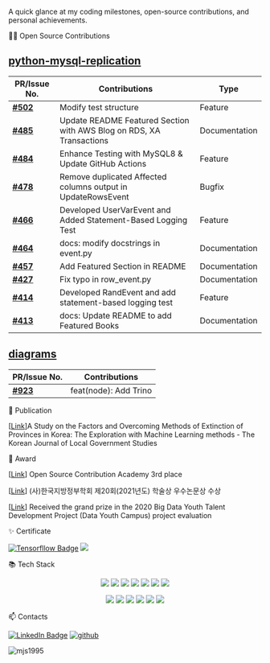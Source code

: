 A quick glance at my coding milestones, open-source contributions, and personal achievements.

👨‍💻  Open Source Contributions 
## [python-mysql-replication](https://github.com/noplay/python-mysql-replication)
| **PR/Issue No.**                | **Contributions**              | **Type** |
|---------------------|-------------------|----------|
| **[#502](https://github.com/julien-duponchelle/python-mysql-replication/pull/502)** | Modify test structure   | Feature
| **[#485](https://github.com/julien-duponchelle/python-mysql-replication/pull/485)** | Update README Featured Section with AWS Blog on RDS, XA Transactions   | Documentation
| **[#484](https://github.com/julien-duponchelle/python-mysql-replication/pull/484)** | Enhance Testing with MySQL8 & Update GitHub Actions   | Feature
| **[#478](https://github.com/julien-duponchelle/python-mysql-replication/pull/478)** | Remove duplicated Affected columns output in UpdateRowsEvent   | Bugfix
| **[#466](https://github.com/julien-duponchelle/python-mysql-replication/pull/466)** | Developed UserVarEvent and Added Statement-Based Logging Test   | Feature
| **[#464](https://github.com/julien-duponchelle/python-mysql-replication/pull/464)** | docs: modify docstrings in event.py | Documentation
| **[#457](https://github.com/julien-duponchelle/python-mysql-replication/pull/457)** | Add Featured Section in README | Documentation
| **[#427](https://github.com/julien-duponchelle/python-mysql-replication/pull/427)** | Fix typo in row_event.py  | Documentation
| **[#414](https://github.com/julien-duponchelle/python-mysql-replication/pull/414)** | Developed RandEvent and add statement-based logging test  | Feature
| **[#413](https://github.com/julien-duponchelle/python-mysql-replication/pull/413)** | docs: Update README to add Featured Books | Documentation

## [diagrams](https://github.com/mingrammer/diagrams)
| **PR/Issue No.**                | **Contributions**              | 
|---------------------|-------------------|
| **[#923](https://github.com/mingrammer/diagrams/pull/923)** | feat(node): Add Trino   |

📄 Publication

[[Link](https://www.dbpia.co.kr/journal/articleDetail?nodeId=NODE10532320&language=ko_KR)]A Study on the Factors and Overcoming Methods of Extinction of Provinces in Korea: The Exploration with Machine Learning methods - The Korean Journal of Local Government Studies

🌱 Award

[[Link](https://www.oss.kr/notice/show/53ba6af3-867d-45ad-a31c-ba576c4f1855)] Open Source Contribution Academy 3rd place

[[Link](https://github.com/mjs1995/yeonsei_project/blob/master/%ED%95%99%EC%88%A0%EC%83%81.md)] (사)한국지방정부학회 제20회(2021년도) 학술상 우수논문상 수상 

[[Link](https://github.com/mjs1995/yeonsei_project/blob/master/%EC%88%98%EC%83%81.md)] Received the grand prize in the 2020 Big Data Youth Talent Development Project (Data Youth Campus) project evaluation

✨ Certificate

[![Tensorfllow Badge](http://img.shields.io/badge/-Tensorflow_Developer_Certificate-FF6F00?style=flat&logo=TensorFlow&logoColor=white&link=https://www.credential.net/2b437ba4-7039-4ac3-8e41-407ed0c3829f#gs.p7othz)](https://www.credential.net/2b437ba4-7039-4ac3-8e41-407ed0c3829f#gs.p7othz)
[<img src="https://img.shields.io/badge/CKA: Certified Kubernetes Administrator-326ce5?style=flat-square&logo=kubernetes&logoColor=white"/></a>](https://www.credly.com/badges/b7ea1799-30b9-4dc0-b32f-19701266d993/linked_in_profile)

📚 Tech Stack

<p align="center"><img src="https://img.shields.io/badge/Python-3766AB?style=flat-square&logo=Python&logoColor=white"/></a>
<img src="https://img.shields.io/badge/Mysql-4479A1?style=flat-square&logo=MySql&logoColor=white"/></a>
<img src="https://img.shields.io/badge/Apache Spark-E25A1C?style=flat-square&logo=Apache Spark&logoColor=white"/></a>
<img src="https://img.shields.io/badge/Apache Hadoop-66CCFF?style=flat-square&logo=ApacheHadoop&logoColor=white"/></a>
<img src="https://img.shields.io/badge/Apache Airflow-017CEE?style=flat-square&logo=Apache Airflow&logoColor=white"/></a>
<img src="https://img.shields.io/badge/AWS-232F3E?style=flat-square&logo=amazon-aws&logoColor=white"/></a>
<img src="https://img.shields.io/badge/Git-F05032?style=flat-square&logo=Git&logoColor=white"/></a>

<p align="center"><img src="https://img.shields.io/badge/R-276DC3?style=flat-square&logo=R&logoColor=white"/></a>
<img src="https://img.shields.io/badge/SPSS-052FAD?style=flat-square&logo=IBM&logoColor=white"/></a>
<img src="https://img.shields.io/badge/Selenium-43B02A?style=flat-square&logo=Selenium&logoColor=white"/></a> 
<img src="https://img.shields.io/badge/Docker-2496ED?style=flat-square&logo=docker&logoColor=white"/></a>
<img src="https://img.shields.io/badge/Kubernetes-326ce5?style=flat-square&logo=kubernetes&logoColor=white"/></a>
<img src="https://img.shields.io/badge/Tableau-E97627?style=flat-square&logo=Tableau&logoColor=white"/></a> 

📫 Contacts

[![LinkedIn Badge](http://img.shields.io/badge/-LinkedIn-0072b1?style=flat&logo=linkedin&link=https://www.linkedin.com/in/%EC%A0%95%EC%8A%B9-%EB%AC%B8-24194b182/)](https://www.linkedin.com/in/jeong-seung-mun-24194b182/) [![github](http://img.shields.io/badge/-Tech%20Blog-655ced?style=flat&logo=github&link=https://mjs1995.tistory.com/)](https://mjs1995.tistory.com/)

<p><img align="left" src="https://github-readme-streak-stats.herokuapp.com/?user=mjs1995&" alt="mjs1995" /></p>



<!--
**mjs1995/mjs1995** is a ✨ _special_ ✨ repository because its `README.md` (this file) appears on your GitHub profile.

![header](https://capsule-render.vercel.app/api?type=wave&color=EADFF2&height=200&section=header&text=JeongSeung%20Moon&&fontColor=632a72&fontSize=70&animation=fadeIn&fontAlignY=30)

👋 Hello My name is JeongSeung Mun, I am a Data Scientist working at ![image](https://user-images.githubusercontent.com/47103479/124492971-12aab900-ddf0-11eb-8074-4070805556c2.png)

My major is Applied Statistics, and I have been studying Data analysis and MachineLearning since 2018, I have project experience using
Python(My Most confident language), SQL, R, SPSS languages. I am very interested in machine learning


✨ Algorithm 

[![Solved.ac Profile](http://mazassumnida.wtf/api/v2/generate_badge?boj=munmun2004)](https://solved.ac/munmun2004/)
<p><img align="left" src="https://github-readme-streak-stats.herokuapp.com/?user=mjs1995&" alt="mjs1995" /></p>

<p align="left"> <img src="https://komarev.com/ghpvc/?username=mjs1995&label=Profile%20views&color=0e75b6&style=flat-square" alt="mjs1995" /> </p>



Here are some ideas to get you started:

- 🔭 I’m currently working on ...
- 🌱 I’m currently learning ...
- 👯 I’m looking to collaborate on ...
- 🤔 I’m looking for help with ...
- 💬 Ask me about ...
- 📫 How to reach me: ...
- 😄 Pronouns: ...
- ⚡ Fun fact: ...
-->
